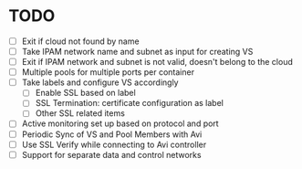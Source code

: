 TODO
====

- [ ] Exit if cloud not found by name
- [ ] Take IPAM network name and subnet as input for creating VS
- [ ] Exit if IPAM network and subnet is not valid, doesn't belong to
  the cloud
- [ ] Multiple pools for multiple ports per container
- [ ] Take labels and configure VS accordingly
    - [ ] Enable SSL based on label
    - [ ] SSL Termination: certificate configuration as label
    - [ ] Other SSL related items
- [ ] Active monitoring set up based on protocol and port
- [ ] Periodic Sync of VS and Pool Members with Avi
- [ ] Use SSL Verify while connecting to Avi controller 
- [ ] Support for separate data and control networks

